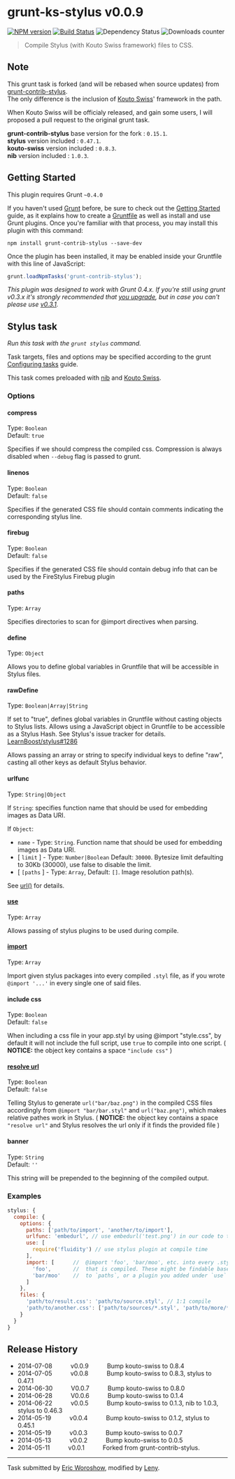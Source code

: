 # grunt-ks-stylus v0.0.9 

[![NPM version](http://img.shields.io/npm/v/grunt-ks-stylus.svg)](https://www.npmjs.org/package/grunt-ks-stylus) [![Build Status](http://img.shields.io/travis/leny/grunt-ks-stylus.svg)](https://travis-ci.org/leny/grunt-ks-stylus) ![Dependency Status](https://david-dm.org/leny/grunt-ks-stylus.svg) ![Downloads counter](http://img.shields.io/npm/dm/grunt-ks-stylus.svg)

> Compile Stylus (with Kouto Swiss framework) files to CSS.

## Note

This grunt task is forked (and will be rebased when source updates) from [grunt-contrib-stylus](https://www.npmjs.org/package/grunt-contrib-stylus).  
The only difference is the inclusion of [Kouto Swiss](https://www.npmjs.org/package/kouto-swiss)' framework in the path.

When Kouto Swiss will be officialy released, and gain some users, I will proposed a pull request to the original grunt task.

**grunt-contrib-stylus** base version for the fork : `0.15.1`.  
**stylus** version included : `0.47.1`.  
**kouto-swiss** version included : `0.8.3`.  
**nib** version included : `1.0.3`.

## Getting Started
This plugin requires Grunt `~0.4.0`

If you haven't used [Grunt](http://gruntjs.com/) before, be sure to check out the [Getting Started](http://gruntjs.com/getting-started) guide, as it explains how to create a [Gruntfile](http://gruntjs.com/sample-gruntfile) as well as install and use Grunt plugins. Once you're familiar with that process, you may install this plugin with this command:

```shell
npm install grunt-contrib-stylus --save-dev
```

Once the plugin has been installed, it may be enabled inside your Gruntfile with this line of JavaScript:

```js
grunt.loadNpmTasks('grunt-contrib-stylus');
```

*This plugin was designed to work with Grunt 0.4.x. If you're still using grunt v0.3.x it's strongly recommended that [you upgrade](http://gruntjs.com/upgrading-from-0.3-to-0.4), but in case you can't please use [v0.3.1](https://github.com/gruntjs/grunt-contrib-stylus/tree/grunt-0.3-stable).*

## Stylus task
_Run this task with the `grunt stylus` command._

Task targets, files and options may be specified according to the grunt [Configuring tasks](http://gruntjs.com/configuring-tasks) guide.

This task comes preloaded with [nib](http://visionmedia.github.com/nib/) and [Kouto Swiss](https://www.npmjs.org/package/kouto-swiss).

### Options

#### compress
Type: `Boolean`  
Default: `true`

Specifies if we should compress the compiled css. Compression is always disabled when `--debug` flag is passed to grunt.

#### linenos
Type: `Boolean`  
Default: `false`

Specifies if the generated CSS file should contain comments indicating the corresponding stylus line.

#### firebug
Type: `Boolean`  
Default: `false`

Specifies if the generated CSS file should contain debug info that can be used by the FireStylus Firebug plugin

#### paths
Type: `Array`

Specifies directories to scan for @import directives when parsing.

#### define
Type: `Object`

Allows you to define global variables in Gruntfile that will be accessible in Stylus files.

#### rawDefine
Type: `Boolean|Array|String`

If set to "true", defines global variables in Gruntfile without casting objects to Stylus lists. Allows using a JavaScript object in Gruntfile to be accessible as a Stylus Hash. See Stylus's issue tracker for details. [LearnBoost/stylus#1286](https://github.com/LearnBoost/stylus/issues/1286)

Allows passing an array or string to specify individual keys to define "raw", casting all other keys as default Stylus behavior.

#### urlfunc
Type: `String|Object`

If `String`: specifies function name that should be used for embedding images as Data URI.

If `Object`:
* `name` - Type: `String`. Function name that should be used for embedding images as Data URI.
* [ `limit` ] - Type: `Number|Boolean` Default: `30000`. Bytesize limit defaulting to 30Kb (30000), use false to disable the limit.
* [ `[paths` ] - Type: `Array`, Default: `[]`. Image resolution path(s).

See [url()](http://learnboost.github.io/stylus/docs/functions.url.html) for details.

#### [use](https://github.com/LearnBoost/stylus/blob/master/docs/js.md#usefn)
Type: `Array`

Allows passing of stylus plugins to be used during compile.

#### [import](https://github.com/LearnBoost/stylus/blob/master/docs/js.md#importpath)
Type: `Array`

Import given stylus packages into every compiled `.styl` file, as if you wrote `@import '...'`
in every single one of said files.

#### include css
Type: `Boolean`  
Default: `false`

When including a css file in your app.styl by using @import "style.css", by default it will not include the full script, use `true` to compile into one script.
( **NOTICE:** the object key contains a space `"include css"` )

#### [resolve url](http://learnboost.github.io/stylus/docs/executable.html#resolving-relative-urls-inside-imports)
Type: `Boolean`  
Default: `false`

Telling Stylus to generate `url("bar/baz.png")` in the compiled CSS files accordingly from `@import "bar/bar.styl"` and `url("baz.png")`, which makes relative pathes work in Stylus.
( **NOTICE:** the object key contains a space `"resolve url"` and Stylus resolves the url only if it finds the provided file )

#### banner
Type: `String`  
Default: `''`

This string will be prepended to the beginning of the compiled output.

### Examples

```js
stylus: {
  compile: {
    options: {
      paths: ['path/to/import', 'another/to/import'],
      urlfunc: 'embedurl', // use embedurl('test.png') in our code to trigger Data URI embedding
      use: [
        require('fluidity') // use stylus plugin at compile time
      ],
      import: [      //  @import 'foo', 'bar/moo', etc. into every .styl file
        'foo',       //  that is compiled. These might be findable based on values you gave
        'bar/moo'    //  to `paths`, or a plugin you added under `use`
      ]
    },
    files: {
      'path/to/result.css': 'path/to/source.styl', // 1:1 compile
      'path/to/another.css': ['path/to/sources/*.styl', 'path/to/more/*.styl'] // compile and concat into single file
    }
  }
}
```


## Release History

* 2014-07-08   v0.0.9   Bump kouto-swiss to 0.8.4
* 2014-07-05   v0.0.8   Bump kouto-swiss to 0.8.3, stylus to 0.47.1
* 2014-06-30   V0.0.7   Bump kouto-swiss to 0.8.0
* 2014-06-28   V0.0.6   Bump kouto-swiss to 0.1.4
* 2014-06-22   v0.0.5   Bump kouto-swiss to 0.1.3, nib to 1.0.3, stylus to 0.46.3
* 2014-05-19   v0.0.4   Bump kouto-swiss to 0.1.2, stylus to 0.45.1
* 2014-05-19   v0.0.3   Bump kouto-swiss to 0.0.7
* 2014-05-13   v0.0.2   Bump kouto-swiss to 0.0.5
* 2014-05-11   v0.0.1   Forked from grunt-contrib-stylus.

* * *

Task submitted by [Eric Woroshow](http://ericw.ca), modified by [Leny](http://leny.me).
